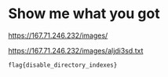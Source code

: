 # Show me what you got

https://167.71.246.232/images/


https://167.71.246.232/images/aljdi3sd.txt

```flag{disable_directory_indexes}```
